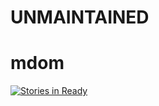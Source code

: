 # UNMAINTAINED

mdom
====

[![Stories in Ready](https://badge.waffle.io/militiajs/mdom.png?label=ready&title=Ready)](http://waffle.io/militiajs/mdom)
